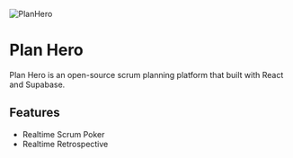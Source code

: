 ![PlanHero](plan-hero.png)
# Plan Hero

Plan Hero is an open-source scrum planning platform that built with React and Supabase.

## Features
- Realtime Scrum Poker
- Realtime Retrospective

